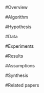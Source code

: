 #Overview



#Algorithm



#Hypothesis



#Data



#Experiments



#Results



#Assumptions



#Synthesis



#Related papers
